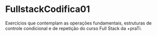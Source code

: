 # FullstackCodifica01
Exercícios que contemplam as operações fundamentais, estruturas de controle condicional e de repetição do curso Full Stack da +praTi.

